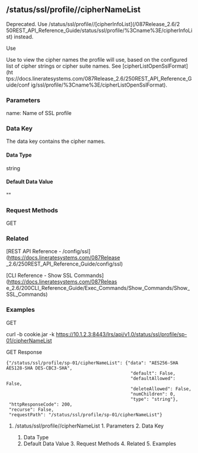 ## /status/ssl/profile/<name>/cipherNameList

​Deprecated. Use /status/ssl/profile/<name>/[cipherInfoList](/087Release_2.6/2
50REST_API_Reference_Guide/status/ssl/profile/%3Cname%3E/cipherInfoList)
instead.

Use

Use to view the cipher names the profile will use, based on the configured
list of cipher strings or cipher suite names. See [cipherListOpenSslFormat](ht
tps://docs.lineratesystems.com/087Release_2.6/250REST_API_Reference_Guide/conf
ig/ssl/profile/%3Cname%3E/cipherListOpenSslFormat).

### Parameters

name: Name of SSL profile

### Data Key

The data key contains the cipher names.

#### Data Type

string

#### Default Data Value

""

### Request Methods

GET

### Related

[REST API Reference - /config/ssl](https://docs.lineratesystems.com/087Release
_2.6/250REST_API_Reference_Guide/config/ssl)

[CLI Reference - Show SSL Commands](https://docs.lineratesystems.com/087Releas
e_2.6/200CLI_Reference_Guide/Exec_Commands/Show_Commands/Show_SSL_Commands)

### Examples

GET

curl -b cookie.jar -k
https://10.1.2.3:8443/lrs/api/v1.0/status/ssl/profile/sp-01/cipherNameList

GET Response

    
    
    {"/status/ssl/profile/sp-01/cipherNameList": {"data": "AES256-SHA AES128-SHA DES-CBC3-SHA",
                                                   "default": False,
                                                   "defaultAllowed": False,
                                                   "deleteAllowed": False,
                                                   "numChildren": 0,
                                                   "type": "string"},
     "httpResponseCode": 200,
     "recurse": False,
     "requestPath": "/status/ssl/profile/sp-01/cipherNameList"}
    

  1. /status/ssl/profile/<name>/cipherNameList
    1. Parameters
    2. Data Key
      1. Data Type
      2. Default Data Value
    3. Request Methods
    4. Related
    5. Examples

